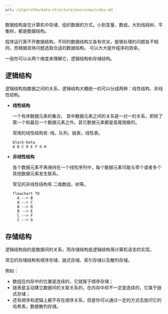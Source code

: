 ```yaml
---
url: /algorithm/data-structure/overview/index.md
---
```

数据结构是在计算机中存储、组织数据的方式。小到变量、数组，大到线段树、平衡树，都是数据结构。

程序运行离不开数据结构，不同的数据结构又各有优劣，能够处理的问题各不相同，而根据具体问题选取合适的数据结构，
可以大大提升程序的效率。

一般你可以从两个维度来理解它，逻辑结构和存储结构。

## 逻辑结构

逻辑结构指数据之间的关系，逻辑结构大概统一的可以分成两种：线性结构、非线性结构。

* **线性结构**

  一个有序数据元素的集合。
  其中数据元素之间的关系是一对一的关系，即除了第一个和最后一个数据元素之外，其它数据元素都是首尾相接的。

  常用的线性结构有: 栈，队列，链表，线性表。

  ```mermaid
  block-beta
  A B C D E F G H
  ```

* **非线性结构**

  各个数据元素不再保持在一个线性序列中，每个数据元素可能与零个或者多个其他数据元素发生联系。

  常见的非线性结构有 二维数组，树等。

  ```mermaid
  flowchart TD
    A --> B
    A --> C
    B --> D
    B --> E
    C --> F
    C --> G
  ```

## 存储结构

逻辑结构指的是数据间的关系，而存储结构是逻辑结构用计算机语言的实现。

常见的存储结构有顺序存储、链式存储、索引存储以及散列存储。

例如：

* 数组在内存中的位置是连续的，它就属于顺序存储；
* 链表是主动建立数据间的关联关系的，在内存中却不一定是连续的，它属于链式存储；
* 还有顺序和逻辑上都不存在顺序关系，但是你可以通过一定的方式去放问它的哈希表，数据散列存储。
